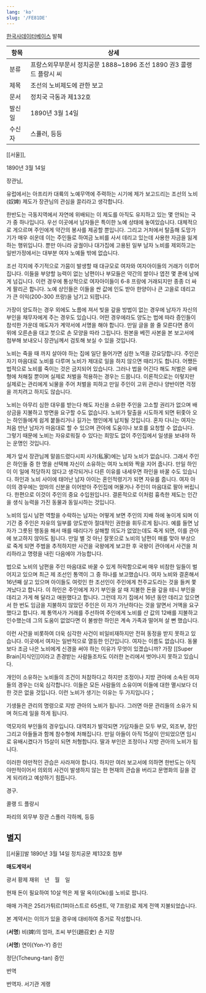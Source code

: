 ```yaml
---
lang: 'ko'
slug: '/FE81DE'
---
```


[한국사데이터베이스](https://db.history.go.kr/item/level.do?levelId=hk_014r_0010_0350) 발췌

| 항목   | 상세                                                                |
| ------ | ------------------------------------------------------------------- |
| 분류   | 프랑스외무부문서 정치공문 1888~1896 조선 1890 권3 콜랭 드 플랑시 씨 |
| 제목   | 조선의 노비제도에 관한 보고                                         |
| 문서   | 정치국 극동과 제132호                                               |
| 발신일 | 1890년 3월 14일                                                     |
| 수신자 | 스퓰러, 등등                                                        |

[[서울]],

1890년 3월 14일

장관님,

유럽에서는 아프리카 대륙의 노예무역에 주력하는 시기에 제가 보고드리는 조선의 노비(奴婢) 제도가 장관님의 관심을 끌리라고 생각합니다.

한반도는 극동지역에서 자연에 위배되는 이 제도를 아직도 유지하고 있는 몇 안되는 국가 중 하나입니다. 우선 이곳에서 남자들은 특이한 노예 상태에 놓여있습니다. 대체적으로 게으르며 주인에게 약간의 봉사를 제공할 뿐입니다. 그리고 거처에서 탈출해 도망가기가 매우 쉬운데 이는 주인들로 하여금 노비를 사서 데리고 있는데 사용한 자금을 잃게 하는 행위입니다. 뿐만 아니라 궁궐이나 대가집에 고용된 일부 남자 노비를 제외하고는 일반가정에서는 대부분 여자 노예들 밖에 없습니다.

조선 각지에 주기적으로 가뭄이 발생할 때 대규모로 여자와 여자아이들의 거래가 이루어집니다. 이들을 부양할 능력이 없는 남편이나 부모들은 약간의 쌀이나 엽전 몇 푼에 남에게 넘깁니다. 이런 경우에 통상적으로 여자아이들이 6-8 프랑에 거래되지만 종종 더 싸게 팔리곤 합니다. 노예 상인들은 이들을 싼 값에 인도 받아 한양이나 큰 고을로 데리고 가 큰 이익(200-300 프랑)을 남기고 되팝니다.

가장이 양도하는 경우 외에도 노름에 져서 빚을 갚을 방법이 없는 경우에 남자가 자신의 부인을 채무자에게 주는 경우도 있습니다. 어떤 경우에라도 양도는 법에 따라 증인들이 참석한 가운데 매도자가 계약서에 서명을 해야 합니다. 만일 글을 쓸 줄 모른다면 종이 위에 오른손을 대고 붓으로 손 모양을 따라 그립니다. 원본을 베낀 사본을 본 보고서에 첨부해 보내오니 장관님께서 검토해 보실 수 있을 것입니다.

노비는 죽을 때 까지 살아야 하는 집에 일단 들어가면 심한 노역을 강요당합니다. 주인은 자기 마음대로 노비를 다루며 노비가 제대로 일을 하지 않으면 때리기도 합니다. 어쨌든 법적으로 노비를 죽이는 것은 금지되어 있습니다. 그러나 법을 어긴다 해도 처벌은 유배형에 처해질 뿐이며 실제로 처벌을 적용하는 경우는 드뭅니다. 이론적으로는 이렇지만 실제로는 관리에게 뇌물을 주어 처벌을 피하고 만일 주인이 고위 관리나 양반이면 걱정을 끼치려고 하지도 않습니다.

노비는 아무리 심한 대우를 받는다 해도 자신을 소유한 주인을 고소할 권리가 없으며 배상금을 지불하고 방면을 요구할 수도 없습니다. 노비가 탈출을 시도하게 되면 뒤좇아 오는 하인들에게 쉽게 붙들리거나 길가는 행인에게 납치될 것입니다. 혼자 다니는 여자는 처음 만난 남자가 마음대로 할 수 있으며 관아에 도움이나 보호를 요청할 수 없습니다. 그렇기 때문에 노비는 자유로워질 수 있다는 희망도 없이 주인집에서 일생을 보내야 하는 운명인 것입니다.

제가 앞서 장관님께 말씀드렸다시피 사가(私家)에는 남자 노비가 없습니다. 그래서 주인은 하인들 중 한 명을 선택해 자신이 소유하는 여자 노비와 짝을 지어 줍니다. 만일 하인이 이 일에 적당하지 않다고 생각되거나 다른 이유를 내세우면 하인을 바꿀 수도 있습니다. 하인과 노비 사이에 태어난 남자 아이는 혼인적령기가 되면 자유를 줍니다. 여자 아이의 경우에는 엄마의 신분을 이어받아 주인집에 머물거나 주인이 마음대로 팔아 버립니다. 한편으로 이것이 주인의 중요 수입원입니다. 결론적으로 이처럼 흉측한 제도는 인간을 생식 능력을 가진 동물과 동일시하는 것입니다.

노비의 임시 남편 역할을 수락하는 남자는 어떻게 보면 주인의 지배 하에 놓이게 되며 이 기간 중 주인은 자유의 일부를 양도받아 절대적인 권한을 휘두르게 됩니다. 예를 들면 남자가 그릇된 행동을 해서 매를 때리다가 살해할 의도가 없었는데도 죽게 되면, 이를 관아에 보고하지 않아도 됩니다. 만일 별 것 아닌 잘못으로 노비의 남편이 매를 맞아 부상으로 죽게 되면 주범을 추적하지만 사건을 국왕에게 보고한 후 국왕이 관아에서 사건을 처리하라고 명령을 내린 다음에야 가능합니다.

법으로 노비의 남편을 주인 마음대로 바꿀 수 있게 허락함으로써 매우 비참한 일들이 벌어지고 있으며 최근 제 조선인 통역이 그 중 하나를 보고했습니다. 여자 노비와 결혼해서 16년째 살고 있으며 아이들도 여럿인 한 조선인이 주인에게 천주교도라는 것을 들켜 쫓겨났다고 합니다. 이 하인은 주인에게 자기 부인을 살 때 지불한 돈을 갚을 테니 부인을 데리고 가게 해 달라고 애원했다고 합니다. 그런데 자기 집에서 16년 동안 데리고 있으면서 한 번도 임금을 지불하지 않았던 주인은 이 자가 가난하다는 것을 알면서 거액을 요구했다고 합니다. 제 통역사가 거래를 주선하여 주인에게 노비를 산 값의 12배를 지불하고 인수했는데 그의 도움이 없었다면 이 불쌍한 하인은 계속 가족과 떨어져 살 뻔 했습니다.

이런 사건을 비롯하여 더욱 심각한 사건이 비일비재하지만 전혀 동정을 받지 못하고 있습니다. 이곳에서 여자는 일반적으로 열등한 인간입니다. 여자는 이름도 없습니다. 동물보다 조금 나은 노비에게 신경을 써야 하는 이유가 무엇이 있겠습니까? 가장 [[Super Brain|지식인]]이라고 존경받는 사람들조차도 이러한 논리에서 벗어나지 못하고 있습니다.

개인이 소유하는 노비들의 조건이 처참하다고 하지만 조정이나 지방 관아에 소속된 여자들의 경우는 더욱 심각합니다. 이들은 모든 사람들의 소유이며 이들에 대한 멸시보다 더한 것은 없을 것입니다. 이런 노비가 생기는 이유는 두 가지입니다；

기생들은 관리의 명령으로 지방 관아의 노비가 됩니다. 그러면 아문 관리들의 소유가 되며 허드레 일을 하게 됩니다.

역모자의 부인들의 경우입니다. 대역죄가 발각되면 가담자들은 모두 부모, 외조부, 장인 그리고 아들들과 함께 참수형에 처해집니다. 만일 아들이 아직 15살이 안되었으면 임시로 유배시켰다가 15살이 되면 처형합니다. 딸과 부인은 조정이나 지방 관아의 노비가 됩니다.

이러한 야만적인 관습은 사라져야 합니다. 하지만 여러 보고서에 의하면 한반도는 아직 야만적이어서 의외의 사건이 발생하지 않는 한 현재의 관습을 버리고 문명화의 길을 걷게 되리라고 예상하기 힘듭니다.

경구.

콜랭 드 플랑시

파리의 외무부 장관 스퓰러 각하께, 등등

## 별지

[[서울]]발 1890년 3월 14일 정치공문 제132호 첨부

**매도계약서**

광서 황제 재위　년　월　일

현재 돈이 필요하여 10살 먹은 제 딸 옥이(Oki)를 노비로 팝니다.

매매 가격은 25리가튀르(1피아스트르 65센트, 약 7프랑)로 제게 전액 지불되었습니다.

본 계약서는 이의가 있을 경우에 대비하여 증거로 작성합니다.

(**서명**) 비(婢)의 엄마, 조씨 부인(趙召史) 손 지장

(**서명**) 연이(Yon-Y) 증인

정단(Tcheung-tan) 증인

번역

번역자. 서기관 게랭
